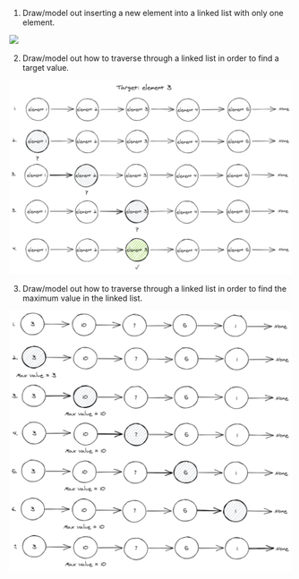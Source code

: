 1. Draw/model out inserting a new element into a linked list with only one element.

![](.\images\linked-lists-1.PNG)

2. Draw/model out how to traverse through a linked list in order to find a target value.

![](.\images\linked-list-2.png)

3. Draw/model out how to traverse through a linked list in order to find the maximum value in the linked list.

![](.\images\linked-list-3.png)